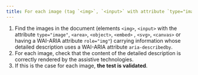 ```yaml
---
title: For each image (tag `<img>`, `<input>` with attribute `type="image"`, `<area>`, `<object>`, `<embed>`, `< svg>`, `<canvas>`, or having a WAI-ARIA attribute `role="img"`) [information carrier](#information-bearer-image), which is accompanied by a [description detailed](#description-detailee-image) and which uses a WAI-ARIA attribute `aria-describedby`, does the WAI-ARIA attribute `aria-describedby` associate the [detailed description](#description-detailee-picture) ?
---
```


1. Find the images in the document (elements `<img>`, `<input>` with the attribute `type="image"`, `<area>`, `<object>`, `<embed>` , `<svg>`, `<canvas>` or having a WAI-ARIA attribute `role="img"`) carrying information whose detailed description uses a WAI-ARIA attribute `aria-describedby`.
2. For each image, check that the content of the detailed description is correctly rendered by the assistive technologies.
3. If this is the case for each image, **the test is validated**.
